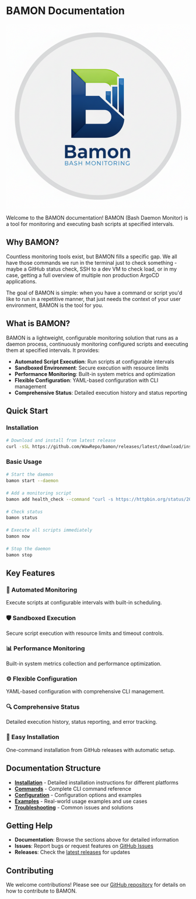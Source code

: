 # BAMON Documentation

![BAMON Logo](bamon_logo.png)

Welcome to the BAMON documentation! BAMON (Bash Daemon Monitor) is a tool for monitoring and executing bash scripts at specified intervals.

## Why BAMON?

Countless monitoring tools exist, but BAMON fills a specific gap. We all have those commands we run in the terminal just to check something - maybe a GitHub status check, SSH to a dev VM to check load, or in my case, getting a full overview of multiple non production ArgoCD applications.

The goal of BAMON is simple: when you have a command or script you'd like to run in a repetitive manner, that just needs the context of your user environment, BAMON is the tool for you.

## What is BAMON?

BAMON is a lightweight, configurable monitoring solution that runs as a daemon process, continuously monitoring configured scripts and executing them at specified intervals. It provides:

- **Automated Script Execution**: Run scripts at configurable intervals
- **Sandboxed Environment**: Secure execution with resource limits
- **Performance Monitoring**: Built-in system metrics and optimization
- **Flexible Configuration**: YAML-based configuration with CLI management
- **Comprehensive Status**: Detailed execution history and status reporting

## Quick Start

### Installation

```bash
# Download and install from latest release
curl -sSL https://github.com/WawRepo/bamon/releases/latest/download/install-repo.sh | bash
```

### Basic Usage

```bash
# Start the daemon
bamon start --daemon

# Add a monitoring script
bamon add health_check --command "curl -s https://httpbin.org/status/200" --interval 30

# Check status
bamon status

# Execute all scripts immediately
bamon now

# Stop the daemon
bamon stop
```

## Key Features

### 🔄 Automated Monitoring
Execute scripts at configurable intervals with built-in scheduling.

### 🛡️ Sandboxed Execution
Secure script execution with resource limits and timeout controls.

### 📊 Performance Monitoring
Built-in system metrics collection and performance optimization.

### ⚙️ Flexible Configuration
YAML-based configuration with comprehensive CLI management.

### 🔍 Comprehensive Status
Detailed execution history, status reporting, and error tracking.

### 🚀 Easy Installation
One-command installation from GitHub releases with automatic setup.

## Documentation Structure

- **[Installation](https://wawrepo.github.io/bamon/installation/)** - Detailed installation instructions for different platforms
- **[Commands](https://wawrepo.github.io/bamon/commands/)** - Complete CLI command reference
- **[Configuration](https://wawrepo.github.io/bamon/configuration/)** - Configuration options and examples
- **[Examples](https://wawrepo.github.io/bamon/examples/)** - Real-world usage examples and use cases
- **[Troubleshooting](https://wawrepo.github.io/bamon/troubleshooting/)** - Common issues and solutions

## Getting Help

- **Documentation**: Browse the sections above for detailed information
- **Issues**: Report bugs or request features on [GitHub Issues](https://github.com/WawRepo/bamon/issues)
- **Releases**: Check the [latest releases](https://github.com/WawRepo/bamon/releases) for updates

## Contributing

We welcome contributions! Please see our [GitHub repository](https://github.com/WawRepo/bamon) for details on how to contribute to BAMON.
